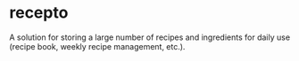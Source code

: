# recepto
A solution for storing a large number of recipes and ingredients for daily use (recipe book, weekly recipe management, etc.).
